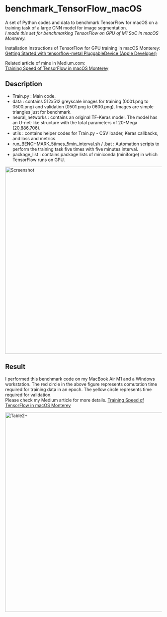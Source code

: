 # benchmark_TensorFlow_macOS
A set of Python codes and data to benchmark TensorFlow for macOS on a training task of a large CNN model for image segmentation.  
*I made this set for benchmarking TensorFlow on GPU of M1 SoC in macOS Monterey.*  

Installation Instructions of TensorFlow for GPU training in macOS Monterey:  
[Getting Started with tensorflow-metal PluggableDevice (Apple Developer)](https://developer.apple.com/metal/tensorflow-plugin/)  

Related article of mine in Medium.com:  
[Training Speed of TensorFlow in macOS Monterey](https://towardsdatascience.com/training-speed-of-tensorflow-in-macos-monterey-3b8020569be1)  


## Description
- Train.py : Main code.
- data : contains 512x512 greyscale images for training (0001.png to 0500.png) and validation (0501.png to 0600.png). Images are simple triangles just for benchmark.
- neural_networks : contains an original TF-Keras model. The model has an U-net-like structure with the total parameters of 20-Mega (20,886,706).
- utils : contains helper codes for Train.py - CSV loader, Keras callbacks, and loss and metrics.
- run_BENCHMARK_5times_5min_interval.sh / .bat : Automation scripts to perform the training task five times with five minutes interval.
- package_list : contains package lists of miniconda (miniforge) in which TensorFlow runs on GPU.

<img width="600" alt="Screenshot" src="https://user-images.githubusercontent.com/52600509/139534799-57a193c4-3114-435e-a816-056a9aedebf2.png">

## Result
I performed this benchmark code on my MacBook Air M1 and a WIndows workstation. The red circle in the above figure represents comutation time required for training data in an epoch. The yellow circle represents time required for validation.  
Please check my Medium article for more details. [Training Speed of TensorFlow in macOS Monterey](https://towardsdatascience.com/training-speed-of-tensorflow-in-macos-monterey-3b8020569be1)  


<img width="640" alt="Table2+" src="https://user-images.githubusercontent.com/52600509/139528179-a0600ac0-044c-471a-bd3c-1acedd9dc77f.png">

